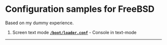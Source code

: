 # Configuration samples for FreeBSD
Based on my dummy experience.
1. Screen text mode
[**`/boot/loader.conf`**](https://github.com/wildfielded/samples-freebsd/blob/master/boot/loader.conf) - Console in text-mode    
----
